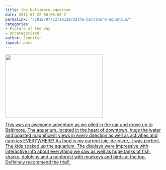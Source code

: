 ```yaml
---
title: the baltimore aquarium
date: 2012-07-22 00:00:00 Z
permalink: "/2012/07/22/20120722the-baltimore-aquarium/"
categories:
- Picture of the Day
- Uncategorized
author: Jennifer
layout: post
---
```


[<img title="IMG_1057" height="200" alt="" width="310" class="alignnone size-thumbnail wp-image-1610" src="http://static.squarespace.com/static/50db6bb3e4b015296cd43789/50dfa5b1e4b0dc6320e0b5ea/50dfa5b3e4b0dc6320e0b900/1342995324000/?format=original" />](http://www.flickr.com/photos/jenniferandJennifers_photos/sets/72157630711738408/)

[This was an awesome adventure as we piled in the car and drove up to Baltimore. The aquarium, located in the heart of downtown, hugs the water and boasted magnificent views in every direction as well as activities and eateries EVERYWHERE! As food is my current joie-de-vivre, it was perfect. The kids soaked up the aquarium. The displays were impressive with interactive info about everything we saw as well as huge tanks of fish, sharks, dolphins and a rainforest with monkeys and birds at the top. Definitely recommend the trip!! ](http://www.flickr.com/photos/jenniferandJennifers_photos/sets/72157630711738408/)
